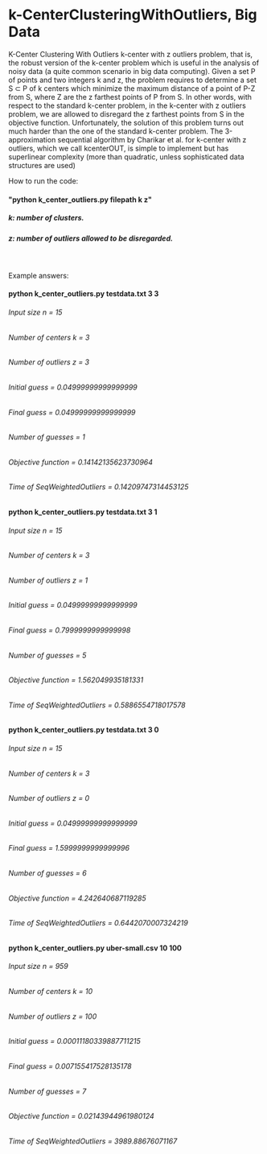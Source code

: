 # k-CenterClusteringWithOutliers, Big Data
K-Center Clustering With Outliers
k-center with z outliers problem, that is, the robust version of the k-center problem which is useful in the analysis of noisy data (a quite common scenario in big data computing). Given a set P of points and two integers k and z, the problem requires to determine a set S ⊂ P of k centers which minimize the maximum distance of a point of P-Z from S, where Z are the z farthest points of P from S. In other words, with respect to the standard k-center problem, in the k-center with z outliers problem, we are allowed to disregard the z farthest points from S in the objective function. Unfortunately, the solution of this problem turns out much harder than the one of the standard k-center problem. The 3-approximation sequential algorithm by Charikar et al. for k-center with z outliers, which we call kcenterOUT, is simple to implement but has superlinear complexity (more than quadratic, unless sophisticated data structures are used)

How to run the code:

#### "python k_center_outliers.py filepath k z" 
##### k: number of clusters.
##### z: number of outliers allowed to be disregarded.
\
\
Example answers:

#### python k_center_outliers.py testdata.txt 3 3

###### Input size n = 15
###### Number of centers k = 3
###### Number of outliers z = 3
###### Initial guess = 0.04999999999999999
###### Final guess = 0.04999999999999999
###### Number of guesses = 1
###### Objective function = 0.14142135623730964
###### Time of SeqWeightedOutliers = 0.14209747314453125

#### python k_center_outliers.py testdata.txt 3 1

###### Input size n = 15
###### Number of centers k = 3
###### Number of outliers z = 1
###### Initial guess = 0.04999999999999999
###### Final guess = 0.7999999999999998
###### Number of guesses = 5
###### Objective function = 1.562049935181331
###### Time of SeqWeightedOutliers = 0.5886554718017578

#### python k_center_outliers.py testdata.txt 3 0

###### Input size n = 15
###### Number of centers k = 3
###### Number of outliers z = 0
###### Initial guess = 0.04999999999999999
###### Final guess = 1.5999999999999996
###### Number of guesses = 6
###### Objective function = 4.242640687119285
###### Time of SeqWeightedOutliers = 0.6442070007324219

#### python k_center_outliers.py uber-small.csv 10 100

###### Input size n = 959
###### Number of centers k = 10
###### Number of outliers z = 100
###### Initial guess = 0.00011180339887711215
###### Final guess = 0.007155417528135178
###### Number of guesses = 7
###### Objective function = 0.02143944961980124
###### Time of SeqWeightedOutliers = 3989.88676071167
